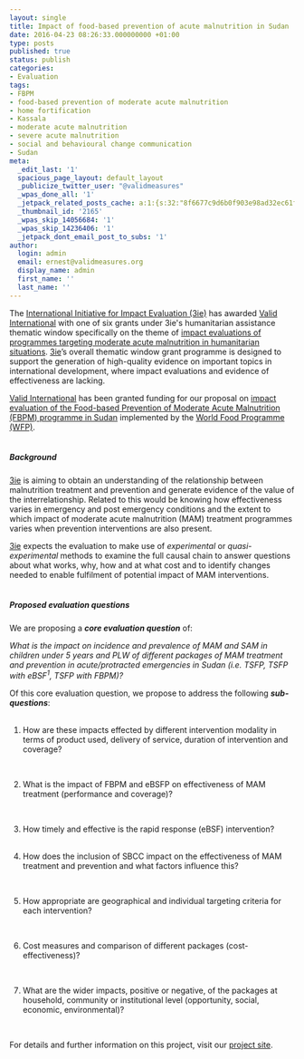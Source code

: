 ```yaml
---
layout: single
title: Impact of food-based prevention of acute malnutrition in Sudan
date: 2016-04-23 08:26:33.000000000 +01:00
type: posts
published: true
status: publish
categories:
- Evaluation
tags:
- FBPM
- food-based prevention of moderate acute malnutrition
- home fortification
- Kassala
- moderate acute malnutrition
- severe acute malnutrition
- social and behavioural change communication
- Sudan
meta:
  _edit_last: '1'
  spacious_page_layout: default_layout
  _publicize_twitter_user: "@validmeasures"
  _wpas_done_all: '1'
  _jetpack_related_posts_cache: a:1:{s:32:"8f6677c9d6b0f903e98ad32ec61f8deb";a:2:{s:7:"expires";i:1506315253;s:7:"payload";a:3:{i:0;a:1:{s:2:"id";i:1173;}i:1;a:1:{s:2:"id";i:471;}i:2;a:1:{s:2:"id";i:429;}}}}
  _thumbnail_id: '2165'
  _wpas_skip_14056684: '1'
  _wpas_skip_14236406: '1'
  _jetpack_dont_email_post_to_subs: '1'
author:
  login: admin
  email: ernest@validmeasures.org
  display_name: admin
  first_name: ''
  last_name: ''
---
```

<p>The <a href="http://www.3ieimpact.org" target="_blank">International Initiative for Impact Evaluation (3ie)</a> has awarded <a href="http://www.validinternational.org" target="_blank">Valid International</a> with one of six grants under 3ie's humanitarian assistance thematic window specifically on the theme of <a href="http://www.3ieimpact.org/en/funding/thematic-window/targeting-moderate-acute-malnutrition-humanitarian-situations/" target="_blank">impact evaluations of programmes targeting moderate acute malnutrition in humanitarian situations</a>. <a href="http://www.3ieimpact.org" target="_blank">3ie</a>’s overall thematic window grant programme is designed to support the generation of high-quality evidence on important topics in international development, where impact evaluations and evidence of effectiveness are lacking.</p>
<p><a href="http://www.validinternational.org" target="_blank">Valid International</a> has been granted funding for our proposal on <a href="http://sudan.validmeasures.org">impact evaluation of the Food-based Prevention of Moderate Acute Malnutrition (FBPM) programme in Sudan</a> implemented by the <a href="http://www.wfp.org" target="_blank">World Food Programme (WFP)</a>.<br />
&nbsp;</p>
<h5>Background</h5>
<p><a href="http://www.3ieimpact.org" target="_blank">3ie</a> is aiming to obtain an understanding of the relationship between malnutrition treatment and prevention and generate evidence of the value of the interrelationship. Related to this would be knowing how effectiveness varies in emergency and post emergency conditions and the extent to which impact of moderate acute malnutrition (MAM) treatment programmes varies when prevention interventions are also present.</p>
<p><a href="http://www.3ieimpact.org" target="_blank">3ie</a> expects the evaluation to make use of <em>experimental</em> or <em>quasi-experimental</em> methods to examine the full causal chain to answer questions about what works, why, how and at what cost and to identify changes needed to enable fulfilment of potential impact of MAM interventions.<br />
&nbsp;</p>
<h5>Proposed evaluation questions</h5>
<p>We are proposing a <strong><em>core evaluation question</em></strong> of:</p>
<p><em>What is the impact on incidence and prevalence of MAM and SAM in children under 5 years and PLW of different packages of MAM treatment and prevention in acute/protracted emergencies in Sudan (i.e. TSFP, TSFP with eBSF<sup>1</sup>, TSFP with FBPM)?</em></p>
<p>Of this core evaluation question, we propose to address the following <strong><em>sub-questions</em></strong>:<br />
&nbsp;</p>
<ol>
<li>How are these impacts effected by different intervention modality in terms of product used, delivery of service, duration of intervention and coverage?</li>
<p>&nbsp;</p>
<li>What is the impact of FBPM and eBSFP on effectiveness of MAM treatment (performance and coverage)?</li>
<p>&nbsp;</p>
<li>How timely and effective is the rapid response (eBSF) intervention?<br />
&nbsp;</p>
</li>
<li>How does the inclusion of SBCC impact on the effectiveness of MAM treatment and prevention and what factors influence this?</li>
<p>&nbsp;</p>
<li>How appropriate are geographical and individual targeting criteria for each intervention?</li>
<p>&nbsp;</p>
<li>Cost measures and comparison of different packages (cost-effectiveness)?</li>
<p>&nbsp;</p>
<li>What are the wider impacts, positive or negative, of the packages at household, community or institutional level (opportunity, social, economic, environmental)?</li>
</ol>
<p>&nbsp;</p>
<p>For details and further information on this project, visit our <a href="http://sudan.validmeasures.org">project site</a>.</p>
<p>&nbsp;<br />
&nbsp;</p>
